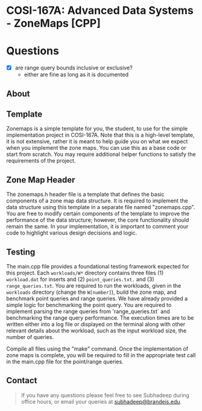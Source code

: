# COSI-167A: Advanced Data Systems - ZoneMaps [CPP]

# Questions

- [x] are range query bounds inclusive or exclusive?
    - either are fine as long as it is documented

## About

## Template

Zonemaps is a simple template for you, the student, to use for the simple implementation project in COSI-167A.
Note that this is a high-level template, it is not extensive, rather it is meant to help guide you on what we expect
when you implement the zone maps. You can use this as a base code or start from scratch. You may require additional
helper functions to satisfy the requirements of the project. 

## Zone Map Header

The zonemaps.h header file is a template that defines the basic components of a zone map data structure. It is required
to implement the data structure using this template in a separate file named "zonemaps.cpp". You are free to modify
certain components of the template to improve the performance of the data structure; however, the core functionality
should remain the same. In your implementation, it is important to comment your code to highlight various design
decisions and logic.

## Testing

The main.cpp file provides a foundational testing framework expected for this project. Each `workloads/W*` directory
contains three files (1) `workload.dat` for inserts and (2) `point_queries.txt.` and (3) `range_queries.txt`. You are
required to run the workloads, given in the `workloads` directory (change the `W[number]`), build the zone map, and
benchmark point queries and range queries. We have already provided a simple logic for benchmarking the point query. You
are required to implement parsing the range queries from 'range_queries.txt` and benchmarking the range query
performance. The execution times are to be written either into a log file or displayed on the terminal along with other
relevant details about the workload, such as the input workload size, the number of queries.

Compile all files using the "make" command. Once the implementation of zone maps is complete, you will be required to
fill in the appropriate test call in the main.cpp file for the point/range queries.

## Contact

> If you have any questions please feel free to see Subhadeep during office hours, or
> email your queries at subhadeep@brandeis.edu.
